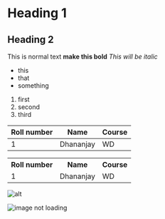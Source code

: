 # Heading 1

## Heading 2

This is normal text
**make this bold**
_This will be italic_

- this
- that
- something

1. first
2. second
3. third

| Roll number | Name      | Course |
| ----------- | --------- | ------ |
| 1           | Dhananjay | WD     |

<table>
<tr>
<th>Roll number</th>
<th>Name</th>
<th>Course</th>
</tr>
<tr>
<td>1</td>
<td>Dhananjay</td>
<td>WD</td>
</tr>
</table>

![alt](https://images.pexels.com/photos/20145987/pexels-photo-20145987/free-photo-of-a-person-riding-a-motorcycle-on-a-road.jpeg?auto=compress&cs=tinysrgb&w=1260&h=750&dpr=1)

<img src="https://images.pexels.com/photos/20145987/pexels-photo-20145987/free-photo-of-a-person-riding-a-motorcycle-on-a-road.jpeg?auto=compress&cs=tinysrgb&w=1260&h=750&dpr=1" alt="image not loading" />
